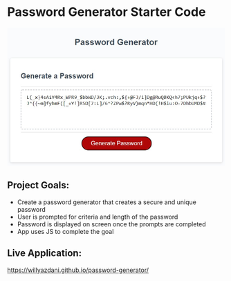 # Password Generator Starter Code

![password-generator](develop/assets/pass-gen.jpg)

## Project Goals:
- Create a password generator that creates a secure and unique password
- User is prompted for criteria and length of the password
- Password is displayed on screen once the prompts are completed
- App uses JS to complete the goal

## Live Application:
https://willyazdani.github.io/password-generator/